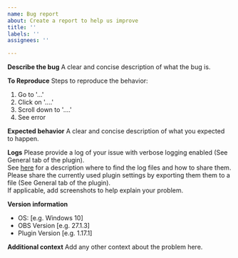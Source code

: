 ```yaml
---
name: Bug report
about: Create a report to help us improve
title: ''
labels: ''
assignees: ''

---
```


**Describe the bug**
A clear and concise description of what the bug is.

**To Reproduce**
Steps to reproduce the behavior:
1. Go to '...'
2. Click on '....'
3. Scroll down to '....'
4. See error

**Expected behavior**
A clear and concise description of what you expected to happen.

**Logs**
Please provide a log of your issue with verbose logging enabled (See General tab of the plugin).  
See [here](https://obsproject.com/forum/threads/please-post-a-log-with-your-issue-heres-how.23074/) for a description where to find the log files and how to share them.  
Please share the currently used plugin settings by exporting them them to a file (See General tab of the plugin).  
If applicable, add screenshots to help explain your problem.

**Version information**
 - OS: [e.g. Windows 10]
 - OBS Version [e.g. 27.1.3]
 - Plugin Version [e.g. 1.17.1]

**Additional context**
Add any other context about the problem here.
